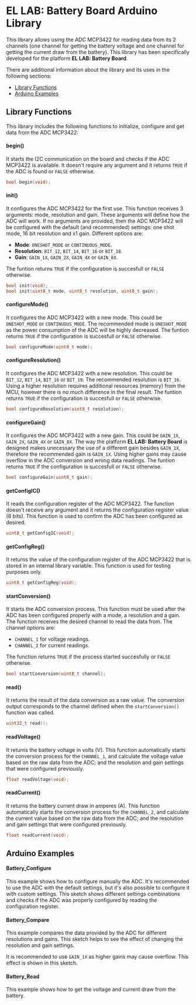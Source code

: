 # EL LAB: Battery Board Arduino Library
This library allows using the ADC MCP3422 for reading data from its 2 channels (one channel for getting the battery voltage and one channel for getting the current draw from the battery). This library has been specifically developed for the platform **EL LAB: Battery Board**.

There are additional information about the library and its uses in the following sections:
- [Library Functions](https://github.com/EL-LAB/EL-LAB_Battery_Board_Arduino_Library#library-functions)
- [Arduino Examples](https://github.com/EL-LAB/EL-LAB_Battery_Board_Arduino_Library#arduino-examples)

## Library Functions
This library includes the following functions to initialize, configure and get data from the ADC MCP3422:
#### begin()
It starts the I2C communication on the board and checks if the ADC MCP3422 is available. It doesn't require any argument and it returns `TRUE` if the ADC is found or `FALSE` otherwise.
```C++
bool begin(void);
```
#### init()
It configures the ADC MCP3422 for the first use. This function receives 3 arguments: mode, resolution and gain. These arguments will define how the ADC will work. If no arguments are provided, then the ADC MCP3422 will be configured with the default (and recommended) settings: one shot mode, 16 bit resolution and x1 gain. Different options are:
- **Mode**: `ONESHOT_MODE` or `CONTINUOUS_MODE`.
- **Resolution**: `BIT_12`, `BIT_14`, `BIT_16` or `BIT_18`.
- **Gain**: `GAIN_1X`, `GAIN_2X`, `GAIN_4X` or `GAIN_8X`.

The funtion returns `TRUE` if the configuration is succesfull or `FALSE` otherwise.
```C++
bool init(void);
bool init(uint8_t mode, uint8_t resolution, uint8_t gain);
```
#### configureMode()
It configures the ADC MCP3422 with a new mode. This could be `ONESHOT_MODE` or `CONTINUOUS_MODE`. The recommended mode is `ONESHOT_MODE` as the power consumption of the ADC will be highly decreased. The funtion returns `TRUE` if the configuration is succesfull or `FALSE` otherwise.
```C++
bool configureMode(uint8_t mode);
```
#### configureResolution()
It configures the ADC MCP3422 with a new resolution. This could be `BIT_12`, `BIT_14`, `BIT_16` or `BIT_18`. The recommended resolution is `BIT_16`. Using a higher resolution requires additional resources (memory) from the MCU, however there is no much difference in the final result. The funtion returns `TRUE` if the configuration is succesfull or `FALSE` otherwise.
```C++
bool configureResolution(uint8_t resolution);
```
#### configureGain()
It configures the ADC MCP3422 with a new gain. This could be `GAIN_1X`, `GAIN_2X`, `GAIN_4X` or `GAIN_8X`. The way the platform **EL LAB: Battery Board** is designed makes unecessary the use of a different gain besides `GAIN_1X`, therefore the recommended gain is `GAIN_1X`. Using higher gains may cause overflow in the ADC conversion and wrong data readings. The funtion returns `TRUE` if the configuration is succesfull or `FALSE` otherwise.
```C++
bool configureGain(uint8_t gain);
```
#### getConfigIC()
It reads the configuration register of the ADC MCP3422. The function doesn't receive any argument and it returns the configuration register value (8 bits). This function is used to confirm the ADC has been configured as desired.
```C++
uint8_t getConfigIC(void);
```
#### getConfigReg()
It returns the value of the configuration register of the ADC MCP3422 that is stored in an internal library variable. This function is used for testing purposes only.
```C++
uint8_t getConfigReg(void);
```
#### startConversion()
It starts the ADC conversion process. This function must be used after the ADC has been configured properly with a mode, a resolution and a gain. The function receives the desired channel to read the data from. The channel options are:
- `CHANNEL_1` for voltage readings.
- `CHANNEL_2` for current readings.

The function returns `TRUE` if the process started succesfully or `FALSE` otherwise.
```C++
bool startConversion(uint8_t channel);
```
#### read()
It returns the result of the data conversion as a raw value. The conversion output corresponds to the channel defined when the `startConversion()` function was called.
```C++
uint32_t read();
```
#### readVoltage()
It returns the battery voltage in volts (V). This function automatically starts the conversion process for the `CHANNEL_1`, and calculate the voltage value based on the raw data from the ADC; and the resolution and gain settings that were configured previously.
```C++
float readVoltage(void);
```
#### readCurrent()
It returns the battery current draw in amperes (A). This function automatically starts the conversion process for the `CHANNEL_2`, and calculate the current value based on the raw data from the ADC; and the resolution and gain settings that were configured previously.
```C++
float readCurrent(void);
```
## Arduino Examples
#### Battery_Configure
This example shows how to configure manually the ADC. It's recommended to use the ADC with the default settings, but it's also possible to configure it with custom settings. This sketch shows different settings combinations and checks if the ADC was properly configured by reading the configuration register.
#### Battery_Compare
This example compares the data provided by the ADC for different resolutions and gains. This sketch helps to see the effect of changing the resolution and gain settings.

It is recommended to use `GAIN_1X` as higher gains may cause overflow. This effect is shown in this sketch.
#### Battery_Read
This example shows how to get the voltage and current draw from the battery.
